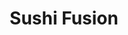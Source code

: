 ---
layout: place
title: "Sushi Fusion"
permalink: /florida/lauderdale-by-the-sea/sushi-fusion.html
stateAbbr: FL
stateName: Florida
cityName: Lauderdale-By-The-Sea
seo:
  name: "Sushi Fusion"
  type: Restaurant
  links: null
description: "Sushi Fusion serves delicious sushi in Lauderdale-By-The-Sea, Florida. Try fresh Japanese dishes for a great dining experience. "
place_id: ChIJZRgJX2P92IgRax8AKi55GEo
photos:
  - name: >-
      places/ChIJZRgJX2P92IgRax8AKi55GEo/photos/AeeoHcLP2-5PsB8O1FJ1RITvUi4oaAPu74QI76KqVro0UhUjqxXx3tWHYm1vM9e6zgOk6b9Fq7ryaT8eHqtPdFjA4FV4UsBBUfMzSE75QUGPDRAH0RhGWLDlLI7WQFm9EqsWhZPETHW8Fo687EnXGo-4DWwTmUXTrkBSijhYofreQAjXhbkcJEMiNERBnV9TvU26PXs7vlCfADm2wZDueVPr51T9kIFDn9dhrZd7p5Jm9noMiMmY8ZLmP5e0ogsMSH1azPjwvencSupakSmR72BmdeVg3FmMVxrsF2obvOuJfiTFNKJH_4tloXL_Ar9uPPcWB7MYrNry_YLUQRS9cxRSxbibZDUHve3q6EYf_KuYDgYhvsndixMKURkAha0JBVwMazy1JmY1gggPhLDFU8VBCY5alO8Li5fktLAhN3RehkJpyPQu
    widthPx: 3024
    heightPx: 4032
    authorAttributions:
      - displayName: Cassie4486
        uri: https://maps.google.com/maps/contrib/110396231152601474409
        photoUri: >-
          https://lh3.googleusercontent.com/a-/ALV-UjXDOj8jz_M-8y7ix1glGo1sHw7t7KNsDJHmH3YuFseFrw5uXiQ=s100-p-k-no-mo
    flagContentUri: >-
      https://www.google.com/local/imagery/report/?cb_client=maps_api_places.places_api&image_key=!1e10!2sCIHM0ogKEICAgIDZ6aDB1wE&hl=en-US
    googleMapsUri: >-
      https://www.google.com/maps/place//data=!3m4!1e2!3m2!1sCIHM0ogKEICAgIDZ6aDB1wE!2e10!4m2!3m1!1s0x88d8fd635f091865:0x4a18792e2a001f6b
  - name: >-
      places/ChIJZRgJX2P92IgRax8AKi55GEo/photos/AeeoHcJNJmVj7WcPCJudknJB3mUQR-BAvBD6SCWqtgJ39gfAk5NIWB0ffsP3uflq2bwl0U7y0uzk5sDTsIoJyDbqkjnhc8ZdujFFGvkHJOfHGawj37emi6df2xnKYyD9h3fpG5WTDXeBgzZfKr7D3o6-GoPgSpW56AZVIKRfAuFb_3db6rL_a-dwYP1-NbqXIRNCs1rOR3O1akKd_L870JfNK0pX9vbbJ-QJbX_oFAVGuPx0jM9Yv6asXc4a9_vQLp1Dj76MrOev1L4euS97ztA_vS9RYVAJTlLgmgdTpxB5-C_XgQ
    widthPx: 2880
    heightPx: 1916
    authorAttributions:
      - displayName: Sushi Fusion
        uri: https://maps.google.com/maps/contrib/100821762344596787956
        photoUri: >-
          https://lh3.googleusercontent.com/a-/ALV-UjVinPx3WV_B5nJmWe2be9PFLbOo1I2dSipXTNrv1d28F79imSAG=s100-p-k-no-mo
    flagContentUri: >-
      https://www.google.com/local/imagery/report/?cb_client=maps_api_places.places_api&image_key=!1e10!2sAF1QipMz2cyR7e-f3iYxYvZ0bqS2q0NK-ACEI0fTDg3C&hl=en-US
    googleMapsUri: >-
      https://www.google.com/maps/place//data=!3m4!1e2!3m2!1sAF1QipMz2cyR7e-f3iYxYvZ0bqS2q0NK-ACEI0fTDg3C!2e10!4m2!3m1!1s0x88d8fd635f091865:0x4a18792e2a001f6b
  - name: >-
      places/ChIJZRgJX2P92IgRax8AKi55GEo/photos/AeeoHcJCD57rBhZCjmyVyQnntmFcr767ghiVTnzv3R100DqsOAH_Z64o4aQ3sHXLwUKqDXDt3OL0Swx1W9ZePCePGGOkON2Rz78Xg-rkf5bpnvQyPXyL7oiDLyqhMKOHurj67d-r9LD1NyiBxoKLfDlOnd92U2IdT2TdINbGCVLMPGGLfp8108hUhzwvqOdQTZ6GQMGjm9aIV2OOoLCp0rClhPA_wOyp8VurdrdwByZqQ8m2Fx6S6ugeiX3t2Wi42k0sOYYtBKLj0sRgEmzJO0zo3UhzsKYbC1Y2VC3fH9TZ-vT8_fp9UWnFMELn61BZaf51YL5kDlZpaW1-IY4oRB9pD7pbfeds7TLy3CutTtppqTZtl1WoH55dxm0gAveM_13_wix7aPWqjpDi4JWQUudnY0KtXggpohCQWkl45SehVNzTtA
    widthPx: 4032
    heightPx: 3024
    authorAttributions:
      - displayName: Preston Sawicki
        uri: https://maps.google.com/maps/contrib/110336884486113703838
        photoUri: >-
          https://lh3.googleusercontent.com/a/ACg8ocLAEXvrDz36-EQC_xZUz3duDr7btyV2kZsa4Z6-bzfTBGNZ2w=s100-p-k-no-mo
    flagContentUri: >-
      https://www.google.com/local/imagery/report/?cb_client=maps_api_places.places_api&image_key=!1e10!2sCIHM0ogKEICAgIDj6MeDGg&hl=en-US
    googleMapsUri: >-
      https://www.google.com/maps/place//data=!3m4!1e2!3m2!1sCIHM0ogKEICAgIDj6MeDGg!2e10!4m2!3m1!1s0x88d8fd635f091865:0x4a18792e2a001f6b
  - name: >-
      places/ChIJZRgJX2P92IgRax8AKi55GEo/photos/AeeoHcIMA4kgOlPTzNBAyxLlyz9T2INpx_xlf5ANUiIqXHhlCrnpguO2tslVzGcKeaE5pfettFGMh_f2l5F6Wd5v9CRvHZg1WYw3Q0xWbXHNK-jwtql9R8fWlig1m0-F-BcrF4eKpuLFKLSnnPN1CNVFA_gy5JjE0kublP6wjHbyo9CarKxflLsWGMIwQ_4DrWzL7xeBKRT6oGElK1fSfU-73iMTKB7vUASXSzXdjuP5bQ42jAu2pYzR1dcfjcuQCW4sQLzu1f5z1sVReQc253viCavIfmSe-AP5xubYIMMREDvL5m8Mn488_coq4XdEHB2kESbApge3nDn3VjuyNa6gLclC880f0HiRovvn9Hi9mteYRPhQ4C_UwxEdYEZSLQi_F7HFwvKfKbzyfEsA9jL3zvxr_w4MyymHAl7Lts9BkUcJDQJ6
    widthPx: 4032
    heightPx: 3024
    authorAttributions:
      - displayName: Robert Hagedorn
        uri: https://maps.google.com/maps/contrib/113643130234681787895
        photoUri: >-
          https://lh3.googleusercontent.com/a/ACg8ocJeX3mTrCFr2N0-SOCKGJ0gZYEATjt_RCpptGh6-WZv0Uct-w=s100-p-k-no-mo
    flagContentUri: >-
      https://www.google.com/local/imagery/report/?cb_client=maps_api_places.places_api&image_key=!1e10!2sCIHM0ogKEICAgIDrxNyd7gE&hl=en-US
    googleMapsUri: >-
      https://www.google.com/maps/place//data=!3m4!1e2!3m2!1sCIHM0ogKEICAgIDrxNyd7gE!2e10!4m2!3m1!1s0x88d8fd635f091865:0x4a18792e2a001f6b
  - name: >-
      places/ChIJZRgJX2P92IgRax8AKi55GEo/photos/AeeoHcJa0_c2715HwDYHs5a7UZSC3rWSal9sf4c4jILYPpsYupIIl5cR1w0jxSUlWK7qf8JG9wtdfuEP8zJ6lPpl6ucHtKNc55bYCgwjP2vO0itSPp9zTN6ZYrcS8BsmpMX_tz4O7rw-0wsUZsFNGFU7N2V_OeVx_qyCd7uBh-vKMpgaqyguBWBs-uXWFQv1C38VS_Tv0u3gsKKxRBzvIt5Qmy8moU42n3zlfHwsoFvsWkkNpdHMyRraFw54trXNKXXQYHNSZo_pCeFCgQaFN1nwxnSE-bEFBtWsaKLBWJItyssjTA
    widthPx: 4192
    heightPx: 2795
    authorAttributions:
      - displayName: Sushi Fusion
        uri: https://maps.google.com/maps/contrib/100821762344596787956
        photoUri: >-
          https://lh3.googleusercontent.com/a-/ALV-UjVinPx3WV_B5nJmWe2be9PFLbOo1I2dSipXTNrv1d28F79imSAG=s100-p-k-no-mo
    flagContentUri: >-
      https://www.google.com/local/imagery/report/?cb_client=maps_api_places.places_api&image_key=!1e10!2sAF1QipNSWr60lP7XVyDWJpuY4aHZIJtHmX0dGp0wbMb4&hl=en-US
    googleMapsUri: >-
      https://www.google.com/maps/place//data=!3m4!1e2!3m2!1sAF1QipNSWr60lP7XVyDWJpuY4aHZIJtHmX0dGp0wbMb4!2e10!4m2!3m1!1s0x88d8fd635f091865:0x4a18792e2a001f6b
  - name: >-
      places/ChIJZRgJX2P92IgRax8AKi55GEo/photos/AeeoHcL8V-X_vBaHle9muBb7jAptcOndPZdByLNBXTeYOW0SZujOh5Hep_vNo6jKlU_4ub1QC_fQFecusArlw9-2jsjBLZZBcnl47GOETE2bdwU2G8VCoxGvZD3DbExYXx6hkU_E87b3bv6POsI6dfg6GN-Zwo1uvYqxZzokhkXOEkn_v-Rexl4HVjTIiOw3-kGyy_4JqMC14_6IguuzpoFMhBSiuuQ0iqL9Mk69Ox2RfQrwBHnMoRw-5o4MV9os4HMRdEAaDqZAyM7HPHHhO1D08HI3YIUN6O2_jAZYKc-1aVPhTao8iuSWogKxKubnz-KJQLJUrSsAHJy8_xEUp81IAszgMVgZ2YnNqn5BsLDHb_YroXGOpsWT1cMmM_hphbKLY4XC4_RHXxPZ_IoVUb8M3mrfOUeNTBKU36-E_63CsiTd7A
    widthPx: 3024
    heightPx: 4032
    authorAttributions:
      - displayName: christine barrett
        uri: https://maps.google.com/maps/contrib/107066673596824222559
        photoUri: >-
          https://lh3.googleusercontent.com/a/ACg8ocLF3FvLOh0SHYkT__tVxu_umn9fBM6pcGRsO7WqkQXF5avFZQ=s100-p-k-no-mo
    flagContentUri: >-
      https://www.google.com/local/imagery/report/?cb_client=maps_api_places.places_api&image_key=!1e10!2sCIHM0ogKEICAgIDP_7auXQ&hl=en-US
    googleMapsUri: >-
      https://www.google.com/maps/place//data=!3m4!1e2!3m2!1sCIHM0ogKEICAgIDP_7auXQ!2e10!4m2!3m1!1s0x88d8fd635f091865:0x4a18792e2a001f6b
  - name: >-
      places/ChIJZRgJX2P92IgRax8AKi55GEo/photos/AeeoHcKJJ3UYThDLSQb5qSnxW0j-nV0M5R9wJaUUXi_16cEI5YVdnuMuONn0NLx2N0-MmJao5Rs9ZsemaOR8w2O5lsrP9lK2bBD2ApbvyPW6mIUjB0J-QvSVvivzfy2hPcT35TjPpBXum0QI6OGXTdYhDuFlYAsfrim8VDShSGb59iZM2mKOUzAnnLqQIJro-haG_E_hk8APvzjQcB5nF_7nmGzPAuD_813tSLzfZHjkGUzMvdaMbPRiZg-ZwZytKapLX7Vu1yY6HULbXorCFYiFQSEvXGVD05ZCTZzJiWc3Qax5lg
    widthPx: 4800
    heightPx: 3193
    authorAttributions:
      - displayName: Sushi Fusion
        uri: https://maps.google.com/maps/contrib/100821762344596787956
        photoUri: >-
          https://lh3.googleusercontent.com/a-/ALV-UjVinPx3WV_B5nJmWe2be9PFLbOo1I2dSipXTNrv1d28F79imSAG=s100-p-k-no-mo
    flagContentUri: >-
      https://www.google.com/local/imagery/report/?cb_client=maps_api_places.places_api&image_key=!1e10!2sAF1QipPBre1r4eyk1GIAPj9G0sbKKy7AhCyZL19Eu0cq&hl=en-US
    googleMapsUri: >-
      https://www.google.com/maps/place//data=!3m4!1e2!3m2!1sAF1QipPBre1r4eyk1GIAPj9G0sbKKy7AhCyZL19Eu0cq!2e10!4m2!3m1!1s0x88d8fd635f091865:0x4a18792e2a001f6b
  - name: >-
      places/ChIJZRgJX2P92IgRax8AKi55GEo/photos/AeeoHcKZG2nKWZw03tjZwHsdud8s_T34TLEzlDXT_NVpl15cxC3anFkwQcb1R1BTOfPa-K1M8HQVWVB797luDEYYE-wrZC1DGfEN72SEKt5R3YRGVU3vIeoJ1t4xgby38QU2aEWQkfGIXcXGJJfvUvx585iNROqh0FzLvs0GYLZhGPamtlYECOonQiBPmNNnWVM6bsp0oYukvZx1bn59eR7KyzAxyhKsF9QHaA5IgfnCXIsYwEP10CldPzZlJ38JMX27pwI8XjmEz3pkVgyIAI6tbr019pk7nsDgMM-ANfDX5ERMpw
    widthPx: 2880
    heightPx: 2304
    authorAttributions:
      - displayName: Sushi Fusion
        uri: https://maps.google.com/maps/contrib/100821762344596787956
        photoUri: >-
          https://lh3.googleusercontent.com/a-/ALV-UjVinPx3WV_B5nJmWe2be9PFLbOo1I2dSipXTNrv1d28F79imSAG=s100-p-k-no-mo
    flagContentUri: >-
      https://www.google.com/local/imagery/report/?cb_client=maps_api_places.places_api&image_key=!1e10!2sAF1QipPLlDH3x-XoCFhVIwj_T0voYYQbhnoNfI5HGOXj&hl=en-US
    googleMapsUri: >-
      https://www.google.com/maps/place//data=!3m4!1e2!3m2!1sAF1QipPLlDH3x-XoCFhVIwj_T0voYYQbhnoNfI5HGOXj!2e10!4m2!3m1!1s0x88d8fd635f091865:0x4a18792e2a001f6b
  - name: >-
      places/ChIJZRgJX2P92IgRax8AKi55GEo/photos/AeeoHcKkGbzKaraPNEM2p5K0aiIYgj3Qqp2GDwtD6yhbLCpqJ2Zj098R-jJmAEK23gC_a2OxfqzQx8Bz-ZzkZ-U_Ccsafqn5xlQBclCQXn-pWruZbHQmAHSCpVyDbP4Gij8KwF1cJ1yTkaYEO5seZfdUQfa1RR0Kx-hWKwNCOCLdkB5yqJlt7nb3DzvJ5q6NA71TB9xLfsEJGNoXj_byBmtv-_18Z3liqKbxdLuH7K1C24qqIsIR9d52NkuEkXfIji6YFb2c7piAf7Y7LOTds-WvzPEM09gG8r_SNQGvTayN_1E_2g
    widthPx: 2880
    heightPx: 2304
    authorAttributions:
      - displayName: Sushi Fusion
        uri: https://maps.google.com/maps/contrib/100821762344596787956
        photoUri: >-
          https://lh3.googleusercontent.com/a-/ALV-UjVinPx3WV_B5nJmWe2be9PFLbOo1I2dSipXTNrv1d28F79imSAG=s100-p-k-no-mo
    flagContentUri: >-
      https://www.google.com/local/imagery/report/?cb_client=maps_api_places.places_api&image_key=!1e10!2sAF1QipNn8nKnYYkuL-3PoBzIJkG1sWpHwe7cQIoMgEyV&hl=en-US
    googleMapsUri: >-
      https://www.google.com/maps/place//data=!3m4!1e2!3m2!1sAF1QipNn8nKnYYkuL-3PoBzIJkG1sWpHwe7cQIoMgEyV!2e10!4m2!3m1!1s0x88d8fd635f091865:0x4a18792e2a001f6b
  - name: >-
      places/ChIJZRgJX2P92IgRax8AKi55GEo/photos/AeeoHcLC3chi4mCFXJPp3LOXlS6NHscWnJunl72R3TSpVNyQSFL-2AN5kzvjoH6rvaASFBv-5sHxUnpC9DwMd4Dpv5vFMT8L0Jv6ZFWHbdXuMV1j5VWs62qn9ZJJxZ38MaVJCEYs6qRu9-H9_qiP5veVd5UakrXJcuW779xEOI5INHjfYUqPXW45v1wJcv6-JDrBgcBwRXJLIN8UtDjbsRfgp3Z9BO4y_3j95puCM6lUwJZcuyNaUw-8U6A2kViI74hISojl4vtqqkL4UVs0zfpOkR0DVzGqhqGtot_Xmc-GiVEElA
    widthPx: 4800
    heightPx: 3840
    authorAttributions:
      - displayName: Sushi Fusion
        uri: https://maps.google.com/maps/contrib/100821762344596787956
        photoUri: >-
          https://lh3.googleusercontent.com/a-/ALV-UjVinPx3WV_B5nJmWe2be9PFLbOo1I2dSipXTNrv1d28F79imSAG=s100-p-k-no-mo
    flagContentUri: >-
      https://www.google.com/local/imagery/report/?cb_client=maps_api_places.places_api&image_key=!1e10!2sAF1QipPuCI3zaU_ajKWAY4-aKqfm7rE8NcuGvrEYk4_o&hl=en-US
    googleMapsUri: >-
      https://www.google.com/maps/place//data=!3m4!1e2!3m2!1sAF1QipPuCI3zaU_ajKWAY4-aKqfm7rE8NcuGvrEYk4_o!2e10!4m2!3m1!1s0x88d8fd635f091865:0x4a18792e2a001f6b
address: 4743 N Ocean Dr, Lauderdale-By-The-Sea, FL 33308, USA
street: 4743 N Ocean Dr
city: Lauderdale-By-The-Sea
state: FL
zip: '33308'
country: USA
neighborhood: North Fort Lauderdale
latitude: '26.198643'
longitude: '-80.096541'
accessibility_options:
  wheelchairAccessibleParking: true
  wheelchairAccessibleEntrance: true
  wheelchairAccessibleRestroom: true
  wheelchairAccessibleSeating: true
business_status: OPERATIONAL
name: Sushi Fusion
google_maps_links:
  directionsUri: >-
    https://www.google.com/maps/dir//''/data=!4m7!4m6!1m1!4e2!1m2!1m1!1s0x88d8fd635f091865:0x4a18792e2a001f6b!3e0
  placeUri: https://maps.google.com/?cid=5339150597427830635
  writeAReviewUri: >-
    https://www.google.com/maps/place//data=!4m3!3m2!1s0x88d8fd635f091865:0x4a18792e2a001f6b!12e1
  reviewsUri: >-
    https://www.google.com/maps/place//data=!4m4!3m3!1s0x88d8fd635f091865:0x4a18792e2a001f6b!9m1!1b1
  photosUri: >-
    https://www.google.com/maps/place//data=!4m3!3m2!1s0x88d8fd635f091865:0x4a18792e2a001f6b!10e5
primary_type: Asian Restaurant
opening_hours:
  regular: null
  current: null
secondary_opening_hours:
  regular:
    weekdayDescriptions: null
    type: null
  current:
    weekdayDescriptions: null
    type: null
phone: null
price_level: null
price_range: null
rating: null
rating_count: 0
website: null
reviews: null
parking_options: null
payment_options: null
allow_dogs: null
curbside_pickup: null
delivery: null
dine_in: null
good_for_children: null
good_for_groups: null
good_for_sports: null
live_music: null
menu_for_children: null
outdoor_seating: null
reservable: null
restroom: null
serves_beer: null
serves_breakfast: null
serves_brunch: null
serves_cocktails: null
serves_coffee: null
serves_dinner: null
serves_dessert: null
serves_lunch: null
serves_vegetarian_food: null
serves_wine: null
takeout: null
summary: null

---